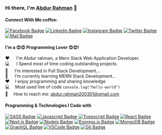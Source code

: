 ### Hi there, I'm [Abdur Rahman][website] 👋
#### Connect With Me coffee: &emsp;

[![Facebook Badge](https://img.shields.io/badge/Facebook-1877F2?style=for-the-badge&logo=facebook&logoColor=white)](https://www.facebook.com/Abdur.rahman.akaid)
[![Linkedin Badge](https://img.shields.io/badge/LinkedIn-0077B5?style=for-the-badge&logo=linkedin&logoColor=white)](https://www.linkedin.com/in/abdurrahmanakaid)
[![Instagram Badge](https://img.shields.io/badge/Instagram-E4405F?style=for-the-badge&logo=instagram&logoColor=white)](https://www.instagram.com/abdur.rahman.akaid)
[![Twitter Badge](https://img.shields.io/badge/Twitter-1DA1F2?style=for-the-badge&logo=twitter&logoColor=white)](https://twitter.com/abdur_akaid)
[![Mail Badge](https://img.shields.io/badge/Gmail-D14836?style=for-the-badge&logo=gmail&logoColor=white)](mailto:abdur.rahman200301@gmail.com)

#### I'm a 😍😍 Programming Lover 😍😍!

:hearts: &emsp; I'm Abdur rahman, a Mern Stack Web Application Developer. <br/>
:computer: &emsp; I Spend most of time coding outstanding projects. <br/>
🥅 &emsp; I’m interested in Full Stack Development... <br/>
🌱 &emsp; I’m currently learning MERN Stack Development...<br/>
:hearts: &emsp;I enjoy programming and sharing knowledge <br/>
:computer: &emsp;Most used line of code `console.log("hello world")` <br/>
:e-mail: &emsp;How to reach me: abdur.rahman200301@gmail.com<br/>

#### Programming & Technologies I Code with

[![SASS Badge](https://img.shields.io/badge/Sass-CC6699?style=for-the-badge&logo=sass&logoColor=white)](#) [![Javascript Badge](https://img.shields.io/badge/-Javascript-F0DB4F?style=for-the-badge&labelColor=black&logo=javascript&logoColor=F0DB4F)](#) [![Typescript Badge](https://img.shields.io/badge/-Typescript-007acc?style=for-the-badge&labelColor=black&logo=typescript&logoColor=007acc)](#) [![React Badge](https://img.shields.io/badge/-React-61DBFB?style=for-the-badge&labelColor=black&logo=react&logoColor=61DBFB)](#) [![Next.js Badge](https://img.shields.io/badge/next.js-000000?style=for-the-badge&logo=nextdotjs&logoColor=white)](#) [![Nodejs Badge](https://img.shields.io/badge/-Nodejs-3C873A?style=for-the-badge&labelColor=black&logo=node.js&logoColor=3C873A)](#) [![Express.js Badge](https://img.shields.io/badge/Express.js-000000?style=for-the-badge&logo=express&logoColor=white)](#) [![MongoDB Badge](https://img.shields.io/badge/MongoDB-4EA94B?style=for-the-badge&logo=mongodb&logoColor=white)](#) [![GraphQL Badge](https://img.shields.io/badge/-GraphQl-e535ab?style=for-the-badge&labelColor=black&logo=node.js&logoColor=e535ab)](#) [![VSCode Badge](https://img.shields.io/badge/Visual_Studio-5C2D91?style=for-the-badge&logo=visual%20studio&logoColor=white)](#) [![Git Badge](https://img.shields.io/badge/Git-F05032?style=for-the-badge&logo=git&logoColor=white)](#)

[website]: https://akaid.netlify.app
